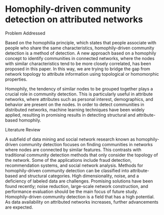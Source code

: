 # Homophily-driven community detection on attributed networks
Problem Addressed

Based on the homophilia principle, which states that people associate with people who share the same characteristics, homophily-driven community detection is a method of detection.  A new approach based on a homophily concept to identify communities in connected networks, where the nodes with similar characteristics tend to be more closely correlated, has been proposed in this paper. In this way, we are trying to bridge the gap from network topology to attribute information using topological or homomorphic properties.

Homophily, the tendency of similar nodes to be grouped together plays a crucial role in community detection.  This is particularly useful in attribute networks, where attributes such as personal interest, demographics, and behavior are present on the nodes. In order to detect communities in distributed networks, machine learning techniques have been widely applied, resulting in promising results in detecting structural and attribute-based homophily.

Literature Review

A subfield of data mining and social network research known as homophily-driven community detection focuses on finding communities in networks where nodes are connected by similar features. This contrasts with traditional community detection methods that only consider the topology of the network. Some of the applications include fraud detection, recommendation systems, and social network analysis. Methods for homophily-driven community detection can be classified into attribute-based and structural categories. High dimensionality, noise, and a deficiency of labeled data are challenges. Promising solutions have been found recently; noise reduction, large-scale network construction, and performance evaluation should be the main focus of future study.  Homophily-driven community detection is a field that has a high potential. As data availability on attributed networks increases, further advancements are expected.

